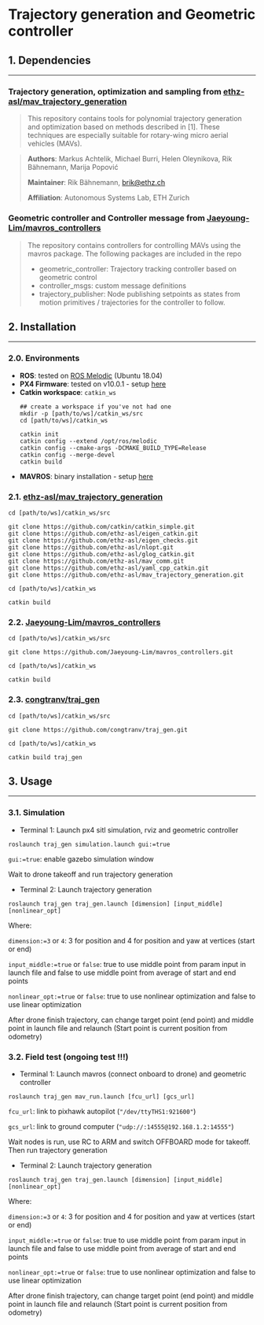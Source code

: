 # Trajectory generation and Geometric controller

## 1. Dependencies 
***
### Trajectory generation, optimization and sampling from [ethz-asl/mav_trajectory_generation](https://github.com/ethz-asl/mav_trajectory_generation) 

>This repository contains tools for polynomial trajectory generation and optimization based on methods described in [1]. These techniques are especially suitable for rotary-wing micro aerial vehicles (MAVs).

>**Authors**: Markus Achtelik, Michael Burri, Helen Oleynikova, Rik Bähnemann, Marija Popović
>
>**Maintainer**: Rik Bähnemann, brik@ethz.ch
>
>**Affiliation**: Autonomous Systems Lab, ETH Zurich

### Geometric controller and Controller message from [Jaeyoung-Lim/mavros_controllers](https://github.com/Jaeyoung-Lim/mavros_controllers)

>The repository contains controllers for controlling MAVs using the mavros package. The following packages are included in the repo
>
>- geometric_controller: Trajectory tracking controller based on geometric control
>- controller_msgs: custom message definitions
>- trajectory_publisher: Node publishing setpoints as states from motion primitives / trajectories for the controller to follow.

## 2. Installation
***
### 2.0. Environments
- **ROS**: tested on [ROS Melodic](http://wiki.ros.org/melodic/Installation/Ubuntu) (Ubuntu 18.04)
- **PX4 Firmware**: tested on v10.0.1 - setup [here](https://github.com/congtranv/px4_install)
- **Catkin workspace**: `catkin_ws`
  ```
  ## create a workspace if you've not had one
  mkdir -p [path/to/ws]/catkin_ws/src
  cd [path/to/ws]/catkin_ws
  ```
  ```
  catkin init
  catkin config --extend /opt/ros/melodic
  catkin config --cmake-args -DCMAKE_BUILD_TYPE=Release
  catkin config --merge-devel
  catkin build
  ```
- **MAVROS**: binary installation - setup [here](https://docs.px4.io/master/en/ros/mavros_installation.html#binary-installation-debian-ubuntu)

### 2.1. [ethz-asl/mav_trajectory_generation](https://github.com/ethz-asl/mav_trajectory_generation) 

```
cd [path/to/ws]/catkin_ws/src
```
```
git clone https://github.com/catkin/catkin_simple.git
git clone https://github.com/ethz-asl/eigen_catkin.git
git clone https://github.com/ethz-asl/eigen_checks.git
git clone https://github.com/ethz-asl/nlopt.git
git clone https://github.com/ethz-asl/glog_catkin.git
git clone https://github.com/ethz-asl/mav_comm.git
git clone https://github.com/ethz-asl/yaml_cpp_catkin.git
git clone https://github.com/ethz-asl/mav_trajectory_generation.git
```
```
cd [path/to/ws]/catkin_ws
```
```
catkin build
```
### 2.2. [Jaeyoung-Lim/mavros_controllers](https://github.com/Jaeyoung-Lim/mavros_controllers)

```
cd [path/to/ws]/catkin_ws/src
```
```
git clone https://github.com/Jaeyoung-Lim/mavros_controllers.git
```
```
cd [path/to/ws]/catkin_ws
```
```
catkin build
```

### 2.3. [congtranv/traj_gen](https://github.com/congtranv/traj_gen)
```
cd [path/to/ws]/catkin_ws/src
```
```
git clone https://github.com/congtranv/traj_gen.git
```
```
cd [path/to/ws]/catkin_ws
```
```
catkin build traj_gen
```

## 3. Usage
***
### 3.1. Simulation
- Terminal 1: Launch px4 sitl simulation, rviz and geometric controller
```
roslaunch traj_gen simulation.launch gui:=true
```
`gui:=true`: enable gazebo simulation window

Wait to drone takeoff and run trajectory generation

- Terminal 2: Launch trajectory generation
```
roslaunch traj_gen traj_gen.launch [dimension] [input_middle] [nonlinear_opt]
```
Where:

`dimension:=3` or `4`: 3 for position and 4 for position and yaw at vertices (start or end)

`input_middle:=true` or `false`: true to use middle point from param input in launch file and false to use middle point from average of start and end points

`nonlinear_opt:=true` or `false`: true to use nonlinear optimization and false to use linear optimization

After drone finish trajectory, can change target point (end point) and middle point in launch file and relaunch (Start point is current position from odometry)

### 3.2. Field test (ongoing test !!!)
- Terminal 1: Launch mavros (connect onboard to drone) and geometric controller
```
roslaunch traj_gen mav_run.launch [fcu_url] [gcs_url]
```
`fcu_url`: link to pixhawk autopilot (`"/dev/ttyTHS1:921600"`)

`gcs_url`: link to ground computer (`"udp://:14555@192.168.1.2:14555"`)

Wait nodes is run, use RC to ARM and switch OFFBOARD mode for takeoff. Then run trajectory generation

- Terminal 2: Launch trajectory generation
```
roslaunch traj_gen traj_gen.launch [dimension] [input_middle] [nonlinear_opt]
```
Where:

`dimension:=3` or `4`: 3 for position and 4 for position and yaw at vertices (start or end)

`input_middle:=true` or `false`: true to use middle point from param input in launch file and false to use middle point from average of start and end points

`nonlinear_opt:=true` or `false`: true to use nonlinear optimization and false to use linear optimization

After drone finish trajectory, can change target point (end point) and middle point in launch file and relaunch (Start point is current position from odometry)